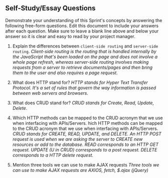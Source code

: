 ## Self-Study/Essay Questions

Demonstrate your understanding of this Sprint's concepts by answering the following free-form questions. Edit this document to include your answers after each question. Make sure to leave a blank line above and below your answer so it is clear and easy to read by your project manager.

1.  Explain the differences between `client-side routing` and `server-side routing`.
*Client-side routing is the routing that is handled internally by the JavaScript that's been loaded on the page and does not involve a whole page refresh, whereas server-side routing involves making requests from a server to retrieve documents/pages and then bring them to the user and also requires a page request.*

1.  What does HTTP stand for?
*HTTP stands for Hyper Text Transfer Protocol. It's a set of rules that govern the way information is passed between web servers and browsers.*

1.  What does CRUD stand for?
*CRUD stands for Create, Read, Update, Delete.* 

1.  Which HTTP methods can be mapped to the CRUD acronym that we use when interfacing with APIs/Servers.
hich HTTP methods can be mapped to the CRUD acronym that we use when interfacing with APIs/Servers.
*CRUD stands for CREATE, READ, UPDATE, and DELETE. An HTTP POST request is used when we are asking the server to CREATE new resources or add to the database. READ corresponds to an HTTP GET request. UPDATE (U in CRUD) corresponds to a post request. DELETE corresponds to a HTTP delete request.*

1.  Mention three tools we can use to make AJAX requests
*Three tools we can use to make AJAX requests are AXIOS, fetch, $.ajax (jQuery)*